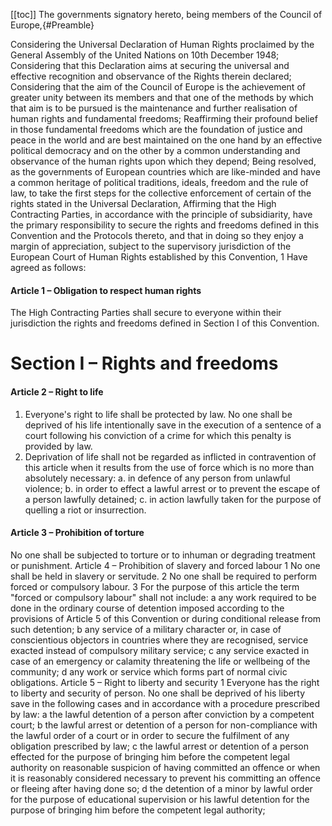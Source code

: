 [[toc]]
The governments signatory hereto, being members of the Council of Europe,{#Preamble}

Considering the Universal Declaration of Human Rights proclaimed by the General Assembly of the United Nations on 10th December 1948;
Considering that this Declaration aims at securing the universal and effective recognition and observance of the Rights therein declared;
Considering that the aim of the Council of Europe is the achievement of greater unity between its members and that one of the methods by which that aim is to be pursued is the maintenance and further realisation of human rights and fundamental freedoms;
Reaffirming their profound belief in those fundamental freedoms which are the foundation of justice and peace in the world and are best maintained on the one hand by an effective political democracy and on the other by a common understanding and observance of the human rights upon which they depend;
Being resolved, as the governments of European countries which are like-minded and have a common heritage of political traditions, ideals, freedom and the rule of law, to take the first steps for the collective enforcement of certain of the rights stated in the Universal Declaration,
Affirming that the High Contracting Parties, in accordance with the principle of subsidiarity, have the primary responsibility to secure the rights and freedoms defined in this Convention and the Protocols thereto, and that in doing so they enjoy a margin of appreciation, subject to the supervisory jurisdiction of the European Court of Human Rights established by this Convention, 1
Have agreed as follows:

#### Article 1 – Obligation to respect human rights

The High Contracting Parties shall secure to everyone within their jurisdiction the rights and freedoms defined in Section I of this Convention.

# Section I – Rights and freedoms

#### Article 2 – Right to life

1. Everyone's right to life shall be protected by law. No one shall be deprived of his life intentionally save in the execution of a sentence of a court following his conviction of a crime for which this penalty is provided by law.
2. Deprivation of life shall not be regarded as inflicted in contravention of this article when it results from the use of force which is no more than absolutely necessary:
a. in defence of any person from unlawful violence;
b. in order to effect a lawful arrest or to prevent the escape of a person lawfully detained;
c. in action lawfully taken for the purpose of quelling a riot or insurrection.

#### Article 3 – Prohibition of torture

No one shall be subjected to torture or to inhuman or degrading treatment or punishment.    Article 4 – Prohibition of slavery and forced labour    1 No one shall be held in slavery or servitude.    2 No one shall be required to perform forced or compulsory labour.    3 For the purpose of this article the term "forced or compulsory labour" shall not include:     a any work required to be done in the ordinary course of detention imposed according to the provisions of Article 5 of this Convention or during conditional release from such detention;     b any service of a military character or, in case of conscientious objectors in countries where they are recognised, service exacted instead of compulsory military service;     c any service exacted in case of an emergency or calamity threatening the life or wellbeing of the community;     d any work or service which forms part of normal civic obligations.     Article 5 – Right to liberty and security    1 Everyone has the right to liberty and security of person. No one shall be deprived of his liberty save in the following cases and in accordance with a procedure prescribed by law:     a the lawful detention of a person after conviction by a competent court;     b the lawful arrest or detention of a person for non-compliance with the lawful order of a court or in order to secure the fulfilment of any obligation prescribed by law;     c the lawful arrest or detention of a person effected for the purpose of bringing him before the competent legal authority on reasonable suspicion of having committed an offence or when it is reasonably considered necessary to prevent his committing an offence or fleeing after having done so;     d the detention of a minor by lawful order for the purpose of educational supervision or his lawful detention for the purpose of bringing him before the competent legal authority;